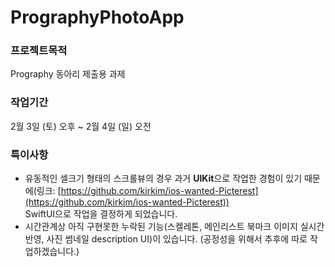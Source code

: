 # PrographyPhotoApp

### 프로젝트목적
Prography 동아리 제출용 과제

### 작업기간
2월 3일 (토) 오후 ~ 2월 4일 (일) 오전

### 특이사항
* 유동적인 셀크기 형태의 스크롤뷰의 경우 과거 **UIKit**으로 작업한 경험이 있기 때문에(링크: [https://github.com/kirkim/ios-wanted-Picterest](https://github.com/kirkim/ios-wanted-Picterest))    
SwiftUI으로 작업을 결정하게 되었습니다.
* 시간관계상 아직 구현못한 누락된 기능(스켈레톤, 메인리스트 북마크 이미지 실시간 반영, 사진 썸네일 description UI)이 있습니다. (공정성을 위해서 추후에 따로 작업하겠습니다.)
